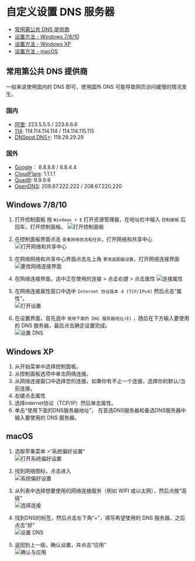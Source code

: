 # 自定义设置 DNS 服务器

- [常用第公共 DNS 提供商](#常用第公共-dns-提供商)
- [设置方法 - Windows 7/8/10](#windows-7810)
- [设置方法 - Windows XP](#windows-xp)
- [设置方法 - macOS](#macos)

## 常用第公共 DNS 提供商
一般来说使用国内的 DNS 即可，使用国外 DNS 可能导致网页访问缓慢的情况发生。

### 国内
- [阿里](http://www.alidns.com/): 223.5.5.5 / 223.6.6.6
- [114](https://www.114dns.com/): 114.114.114.114 / 114.114.115.115
- [DNSpod DNS+](https://www.dnspod.cn/Products/Public.DNS): 119.29.29.29  

### 国外
- [Google](https://developers.google.com/speed/public-dns/docs/using)： 8.8.8.8 / 8.8.4.4
- [CloudFlare](https://1.1.1.1/): 1.1.1.1
- [Quad9](https://www.quad9.net/): 9.9.9.9
- [OpenDNS](https://www.opendns.com/): 208.67.222.222 / 208.67.220.220

## Windows 7/8/10
1. 打开控制面板
按 `Windows + E` 打开资源管理器，在地址栏中输入 `控制面板` 后回车，打开控制面板。
![打开控制面板](../files/images/dns-win01.png)

2. 在控制面板界面点击 `查看网络状态和任务`，打开网络和共享中心  
![打开网络和共享中心](../files/images/dns-win02.png)  

3. 在网络网络和共享中心界面点击左上角 `更改适配器设置`，打开网络连接界面  
![更改网络连接界面](../files/images/dns-win03.png)

4. 在网络连接界面，选中正在使用的连接 > 点击右键 > 点击属性
![连接属性](../files/images/dns-win04.png)

5. 在网络连接属性窗口中选中 `Internet 协议版本 4 (TCP/IPv4)` 然后点击“属性”。  
![打开设置](../files/images/dns-win05.png)

6. 在设置界面，首先选中 `使用下面的 DNS 服务器地址(E)` ，随后在下方输入要使用的 DNS 服务器，最后点击确定设置完成。  
![设置 DNS](../files/images/dns-win06.png)

## Windows XP  
1. 从开始菜单中选择控制面板。  
2. 从控制面板选项中单击网络连接。  
3. 从网络连接窗口中选择您的连接。如果你有不止一个连接，选择你的默认/当前连接。  
4. 右键点击属性  
5. 选择internet协议（TCP/IP）然后单击属性。    
6. 单击“使用下面的DNS服务器地址”， 在首选DNS服务器和备选DNS服务器中输入要使用的 DNS 服务器。  

## macOS
1. 选取苹果菜单 >“系统偏好设置”    
![打开系统偏好设置](../files/images/dns-mac01.png)

2. 找到网络图标，点击进入  
![系统偏好设置](../files/images/dns-mac02.png)

3. 从列表中选择想要使用的网络连接服务（例如 WIFI 或以太网），然后点按“高级”  
![选择连接](../files/images/dns-mac03.png)

4. 找到DNS的标签，然后点击左下角“+”，填写希望使用的 DNS 服务器，之后点击"好"  
![设置 DNS](../files/images/dns-mac04.png)

5. 返回到上一级，确认设置，并点击“应用”  
![确认与应用](../files/images/dns-mac05.png)
